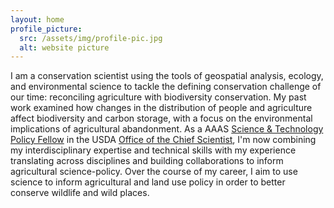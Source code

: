 ```yaml
---
layout: home
profile_picture:
  src: /assets/img/profile-pic.jpg
  alt: website picture
---
```


I am a conservation scientist using the tools of geospatial analysis, ecology, and environmental science to tackle the defining conservation challenge of our time: reconciling agriculture with biodiversity conservation. 
My past work examined how changes in the distribution of people and agriculture affect biodiversity and carbon storage, with a focus on the environmental implications of agricultural abandonment.
As a AAAS [Science & Technology Policy Fellow](https://www.aaas.org/programs/science-technology-policy-fellowships) in the USDA [Office of the Chief Scientist](https://www.usda.gov/our-agency/staff-offices/office-chief-scientist-ocs), I'm now combining my interdisciplinary expertise and technical skills with my experience translating across disciplines and building collaborations to inform agricultural science-policy.
Over the course of my career, I aim to use science to inform agricultural and land use policy in order to better conserve wildlife and wild places.